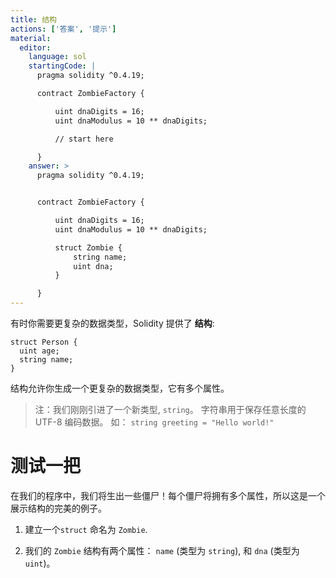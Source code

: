 ```yaml
---
title: 结构
actions: ['答案', '提示']
material:
  editor:
    language: sol
    startingCode: |
      pragma solidity ^0.4.19;

      contract ZombieFactory {

          uint dnaDigits = 16;
          uint dnaModulus = 10 ** dnaDigits;

          // start here

      }
    answer: >
      pragma solidity ^0.4.19;


      contract ZombieFactory {

          uint dnaDigits = 16;
          uint dnaModulus = 10 ** dnaDigits;

          struct Zombie {
              string name;
              uint dna;
          }

      }
---
```


有时你需要更复杂的数据类型，Solidity 提供了 **结构**:

```
struct Person {
  uint age;
  string name;
}

```

结构允许你生成一个更复杂的数据类型，它有多个属性。

> 注：我们刚刚引进了一个新类型, `string`。 字符串用于保存任意长度的UTF-8 编码数据。 如： `string greeting = "Hello world!"`

# 测试一把

在我们的程序中，我们将生出一些僵尸！每个僵尸将拥有多个属性，所以这是一个展示结构的完美的例子。

1. 建立一个`struct` 命名为 `Zombie`.

2. 我们的 `Zombie` 结构有两个属性： `name` (类型为 `string`), 和 `dna` (类型为 `uint`)。
